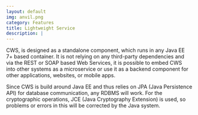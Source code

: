 ```yaml
---
layout: default
img: anvil.png
category: Features
title: Lightweight Service
description: |
---
```

CWS, is designed as a standalone component, which runs in any Java EE 7+ based
container. It is not relying on any third-party dependencies and via the REST or
SOAP based Web Services, it is possible to embed CWS into other systems as a
microservice or use it as a backend component for other applications, websites,
or mobile apps.

Since CWS is build around Java EE and thus relies on JPA (Java Persistence API)
for database communication, any RDBMS will work. For the cryptographic
operations, JCE (Java Cryptography Extension) is used, so problems or errors in
this will be corrected by the Java system.
